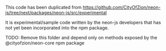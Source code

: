 This code has been duplicated from https://github.com/CityOfZion/neon-js/tree/next/packages/neon-js/src/experimental

It is experimental/sample code written by the neon-js developers that has not yet been incorporated into
the npm package.

TODO: Remove this folder and depend only on methods exposed by the @cityofzion/neon-core npm package
